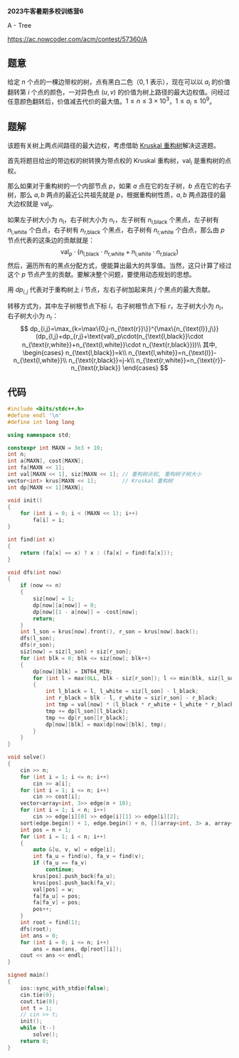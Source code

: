 **2023牛客暑期多校训练营6**

A - Tree

https://ac.nowcoder.com/acm/contest/57360/A

<!--more-->

## 题意

给定 $n$ 个点的一棵边带权的树，点有黑白二色（$0,1$ 表示），现在可以以 $a_i$ 的价值翻转第 $i$ 个点的颜色，一对异色点 $(u,v)$ 的价值为树上路径的最大边权值。问经过任意颜色翻转后，价值减去代价的最大值。$1\leq n\leq3\times 10^3$，$1\leq a_i\leq 10^9$。

## 题解

该题有关树上两点间路径的最大边权，考虑借助 [Kruskal 重构树](https://io.zouht.com/137.html)解决这道题。

首先将题目给出的带边权的树转换为带点权的 Kruskal 重构树，$\text{val}_i$ 是重构树的点权。

那么如果对于重构树的一个内部节点 $p$，如果 $a$ 点在它的左子树，$b$ 点在它的右子树，那么 $a,b$ 两点的最近公共祖先就是 $p$，根据重构树性质，$a,b$ 两点路径的最大边权就是 $\text{val}_p$.

如果左子树大小为 $n_{\text{l}}$，右子树大小为 $n_{\text{r}}$，左子树有 $n_{\text{l,black}}$ 个黑点，左子树有 $n_{\text{l,white}}$ 个白点，右子树有 $n_{\text{r,black}}$ 个黑点，右子树有 $n_{\text{r,white}}$ 个白点，那么由 $p$ 节点代表的这条边的贡献就是：
$$
\text{val}_p\cdot(n_{\text{l,black}}\cdot n_{\text{r,white}}+n_{\text{l,white}}\cdot n_{\text{r,black}})
$$
然后，遍历所有的黑点分配方式，便能算出最大的共享值。当然，这只计算了经过这个 $p$ 节点产生的贡献。要解决整个问题，要使用动态规划的思想。

用 $dp_{i,j}$ 代表对于重构树上 $i$ 节点，左右子树加起来共 $j$ 个黑点的最大贡献。

转移方式为，其中左子树根节点下标 $l$，右子树根节点下标 $r$，左子树大小为 $n_{\text{l}}$，右子树大小为 $n_{\text{r}}$：
$$
dp_{i,j}=\max_{k=\max\{0,j-n_{\text{r}}\}}^{\max\{n_{\text{l}},j\}}(dp_{l,j}+dp_{r,j}+\text{val}_p\cdot(n_{\text{l,black}}\cdot n_{\text{r,white}}+n_{\text{l,white}}\cdot n_{\text{r,black}}))\\
其中,
\begin{cases}
n_{\text{l,black}}=k\\
n_{\text{l,white}}=n_{\text{l}}-n_{\text{l,white}}\\
n_{\text{r,black}}=j-k\\
n_{\text{r,white}}=n_{\text{r}}-n_{\text{r,black}}
\end{cases}
$$

## 代码

```cpp
#include <bits/stdc++.h>
#define endl '\n'
#define int long long

using namespace std;

constexpr int MAXN = 3e3 + 10;
int n;
int a[MAXN], cost[MAXN];
int fa[MAXN << 1];
int val[MAXN << 1], siz[MAXN << 1]; // 重构树点权, 重构树子树大小
vector<int> krus[MAXN << 1];        // Kruskal 重构树
int dp[MAXN << 1][MAXN];

void init()
{
    for (int i = 0; i < (MAXN << 1); i++)
        fa[i] = i;
}

int find(int x)
{
    return (fa[x] == x) ? x : (fa[x] = find(fa[x]));
}

void dfs(int now)
{
    if (now <= n)
    {
        siz[now] = 1;
        dp[now][a[now]] = 0;
        dp[now][1 - a[now]] = -cost[now];
        return;
    }
    int l_son = krus[now].front(), r_son = krus[now].back();
    dfs(l_son);
    dfs(r_son);
    siz[now] = siz[l_son] + siz[r_son];
    for (int blk = 0; blk <= siz[now]; blk++)
    {
        dp[now][blk] = INT64_MIN;
        for (int l = max(0LL, blk - siz[r_son]); l <= min(blk, siz[l_son]); l++)
        {
            int l_black = l, l_white = siz[l_son] - l_black;
            int r_black = blk - l, r_white = siz[r_son] - r_black;
            int tmp = val[now] * (l_black * r_white + l_white * r_black);
            tmp += dp[l_son][l_black];
            tmp += dp[r_son][r_black];
            dp[now][blk] = max(dp[now][blk], tmp);
        }
    }
}

void solve()
{
    cin >> n;
    for (int i = 1; i <= n; i++)
        cin >> a[i];
    for (int i = 1; i <= n; i++)
        cin >> cost[i];
    vector<array<int, 3>> edge(n + 10);
    for (int i = 1; i < n; i++)
        cin >> edge[i][0] >> edge[i][1] >> edge[i][2];
    sort(edge.begin() + 1, edge.begin() + n, [](array<int, 3> a, array<int, 3> b) { return a[2] < b[2]; });
    int pos = n + 1;
    for (int i = 1; i < n; i++)
    {
        auto &[u, v, w] = edge[i];
        int fa_u = find(u), fa_v = find(v);
        if (fa_u == fa_v)
            continue;
        krus[pos].push_back(fa_u);
        krus[pos].push_back(fa_v);
        val[pos] = w;
        fa[fa_u] = pos;
        fa[fa_v] = pos;
        pos++;
    }
    int root = find(1);
    dfs(root);
    int ans = 0;
    for (int i = 0; i <= n; i++)
        ans = max(ans, dp[root][i]);
    cout << ans << endl;
}

signed main()
{
    ios::sync_with_stdio(false);
    cin.tie(0);
    cout.tie(0);
    int t = 1;
    // cin >> t;
    init();
    while (t--)
        solve();
    return 0;
}
```

